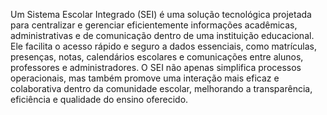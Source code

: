 Um Sistema Escolar Integrado (SEI) é uma solução tecnológica projetada para centralizar e gerenciar eficientemente informações acadêmicas, administrativas e de comunicação dentro de uma instituição educacional. Ele facilita o acesso rápido e seguro a dados essenciais, como matrículas, presenças, notas, calendários escolares e comunicações entre alunos, professores e administradores. O SEI não apenas simplifica processos operacionais, mas também promove uma interação mais eficaz e colaborativa dentro da comunidade escolar, melhorando a transparência, eficiência e qualidade do ensino oferecido.
